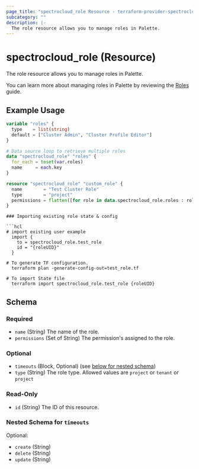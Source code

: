 ```yaml
---
page_title: "spectrocloud_role Resource - terraform-provider-spectrocloud"
subcategory: ""
description: |-
  The role resource allows you to manage roles in Palette.
---
```


# spectrocloud_role (Resource)

  The role resource allows you to manage roles in Palette.

You can learn more about managing roles in Palette by reviewing the [Roles](https://docs.spectrocloud.com/glossary-all/#role) guide.

## Example Usage

```terraform
variable "roles" {
  type    = list(string)
  default = ["Cluster Admin", "Cluster Profile Editor"]
}

# Data source loop to retrieve multiple roles
data "spectrocloud_role" "roles" {
  for_each = toset(var.roles)
  name     = each.key
}

resource "spectrocloud_role" "custom_role" {
  name        = "Test Cluster Role"
  type        = "project"
  permissions = flatten([for role in data.spectrocloud_role.roles : role.permissions])
}
```

```
### Importing existing role state & config

```hcl
# import existing user example
  import {
    to = spectrocloud_role.test_role
    id = "{roleUID}"
  }

# To generate TF configuration.
  terraform plan -generate-config-out=test_role.tf

# To import State file
  terraform import spectrocloud_role.test_role {roleUID}
```

<!-- schema generated by tfplugindocs -->
## Schema

### Required

- `name` (String) The name of the role.
- `permissions` (Set of String) The permission's assigned to the role.

### Optional

- `timeouts` (Block, Optional) (see [below for nested schema](#nestedblock--timeouts))
- `type` (String) The role type. Allowed values are `project` or `tenant` or `project`

### Read-Only

- `id` (String) The ID of this resource.

<a id="nestedblock--timeouts"></a>
### Nested Schema for `timeouts`

Optional:

- `create` (String)
- `delete` (String)
- `update` (String)